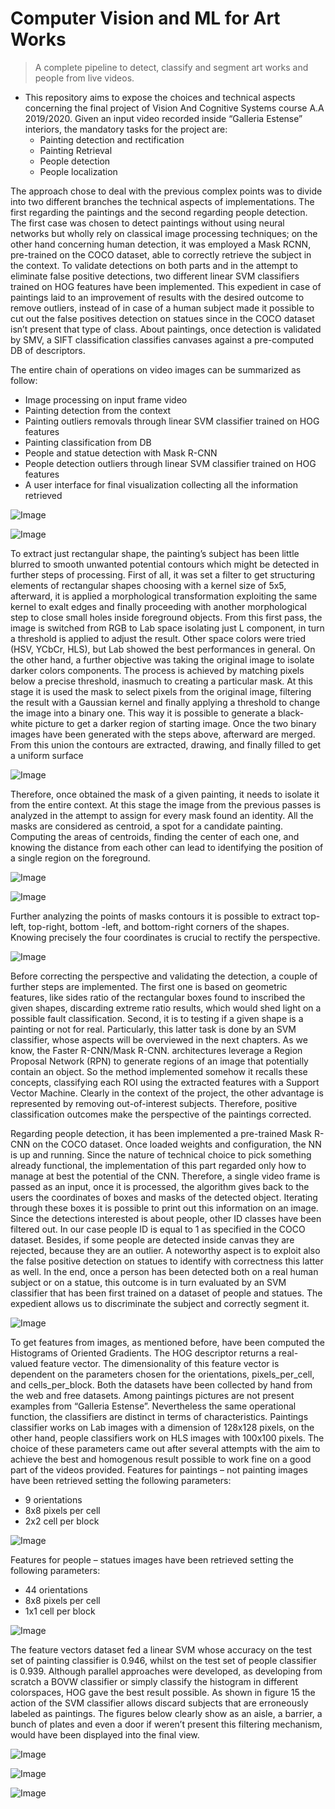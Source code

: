 # Computer Vision and ML for Art Works

> A complete pipeline to detect, classify and segment art works and people from live videos.

- This repository aims to expose the choices and technical aspects concerning the final project of Vision And Cognitive Systems course A.A 2019/2020.
	Given an input video recorded inside “Galleria Estense” interiors, the mandatory tasks for the project are:
	* Painting detection and rectification
	* Painting Retrieval
	* People detection
	* People localization

The approach chose to deal with the previous complex points was to divide into two different branches the technical aspects of implementations. 
The first regarding the paintings and the second regarding people detection. 
The first case was chosen to detect paintings without using neural networks but wholly rely on classical image processing techniques; on the other hand concerning human detection, it was employed a Mask RCNN, pre-trained on the COCO dataset, able to correctly retrieve the subject in the context. 
To validate detections on both parts and in the attempt to eliminate false positive detections, two different linear SVM classifiers trained on HOG features have been implemented. This expedient in case of paintings laid to an improvement of results with the desired outcome to remove outliers, instead of in case of a human subject made it possible to cut out the false positives detection on statues since in the COCO dataset isn’t present that type of class. 
About paintings, once detection is validated by SMV, a SIFT classification classifies canvases against a pre-computed DB of descriptors.

The entire chain of operations on video images can be summarized as follow:
* Image processing on input frame video
* Painting detection from the context
* Painting outliers removals through linear SVM classifier trained on HOG features
* Painting classification from DB
* People and statue detection with Mask R-CNN
* People detection outliers through linear SVM classifier trained on HOG features
* A user interface for final visualization collecting all the information retrieved


![Image](https://github.com/AlessandroGulli/AI_MS_Degree/blob/main/ComputerVision_and_ML_for_Art_Works/images/Architecture.JPG)

![Image](https://github.com/AlessandroGulli/AI_MS_Degree/blob/main/ComputerVision_and_ML_for_Art_Works/images/User.jpg)

To extract just rectangular shape, the painting’s subject has been little blurred to smooth unwanted potential contours which might be detected in further steps of processing. First of all, it was set a filter to get structuring elements of rectangular shapes choosing with a kernel size of 5x5, afterward, it is applied a morphological transformation exploiting the same kernel to exalt edges and finally proceeding with another morphological step to close small holes inside foreground objects.
From this first pass, the image is switched from RGB to Lab space isolating just L component, in turn a threshold is applied to adjust the result. Other space colors were tried (HSV, YCbCr, HLS), but Lab showed the best performances in general.
On the other hand, a further objective was taking the original image to isolate darker colors components. The process is achieved by matching pixels below a precise threshold, inasmuch to creating a particular mask. At this stage it is used the mask to select pixels from the original image, filtering the result with a Gaussian kernel and finally applying a threshold to change the image into a binary one. This way it is possible to generate a black-white picture to get a darker region of starting image. Once the two binary images have been generated with the steps above, afterward are merged. 
From this union the contours are extracted, drawing, and finally filled to get a uniform surface

![Image](https://github.com/AlessandroGulli/AI_MS_Degree/blob/main/ComputerVision_and_ML_for_Art_Works/images/Mask.JPG)

Therefore, once obtained the mask of a given painting, it needs to isolate it from the entire context. At this stage the image from the previous passes is analyzed in the attempt to assign for every mask found an identity. All the masks are considered as centroid, a spot for a candidate painting. Computing the areas of centroids, finding the center of each one, and knowing the distance from each other can lead to identifying the position of a single region on the foreground.

![Image](https://github.com/AlessandroGulli/AI_MS_Degree/blob/main/ComputerVision_and_ML_for_Art_Works/images/centroids.JPG)

![Image](https://github.com/AlessandroGulli/AI_MS_Degree/blob/main/ComputerVision_and_ML_for_Art_Works/images/countorus.JPG)

Further analyzing the points of masks contours it is possible to extract top-left, top-right, bottom -left, and bottom-right corners of the shapes. Knowing precisely the four coordinates is crucial to rectify the perspective.

![Image](https://github.com/AlessandroGulli/AI_MS_Degree/blob/main/ComputerVision_and_ML_for_Art_Works/images/rectifiy.JPG)

Before correcting the perspective and validating the detection, a couple of further steps are implemented. The first one is based on geometric features, like sides ratio of the rectangular boxes found to inscribed the given shapes, discarding extreme ratio results, which would shed light on a possible fault classification. Second, it is to testing if a given shape is a painting or not for real. Particularly, this latter task is done by an SVM classifier, whose aspects will be overviewed in the next chapters. As we know, the Faster R-CNN/Mask R-CNN. architectures leverage a Region Proposal Network (RPN) to generate regions of an image that potentially contain an object. So the method implemented somehow it recalls these concepts, classifying each ROI using the extracted features with a Support Vector Machine. Clearly in the context of the project, the other advantage is represented by removing out-of-interest subjects. Therefore, positive classification outcomes make the perspective of the paintings corrected.

Regarding people detection, it has been implemented a pre-trained Mask R-CNN on the COCO dataset. Once loaded weights and configuration, the NN is up and running. Since the nature of technical choice to pick something already functional, the implementation of this part regarded only how to manage at best the potential of the CNN. Therefore, a single video frame is passed as an input, once it is processed, the algorithm gives back to the users the coordinates of boxes and masks of the detected object. Iterating through these boxes it is possible to print out this information on an image. Since the detections interested is about people, other ID classes have been filtered out. In our case people ID is equal to 1 as specified in the COCO dataset. Besides, if some people are detected inside canvas they are rejected, because they are an outlier. A noteworthy aspect is to exploit also the false positive detection on statues to identify with correctness this latter as well. In the end, once a person has been detected both on a real human subject or on a statue, this outcome is in turn evaluated by an SVM classifier that has been first trained on a dataset of people and statues. The expedient allows us to discriminate the subject and correctly segment it.

![Image](https://github.com/AlessandroGulli/AI_MS_Degree/blob/main/ComputerVision_and_ML_for_Art_Works/images/MaskRCNN.JPG)

To get features from images, as mentioned before, have been computed the Histograms of Oriented Gradients. The HOG descriptor returns a real-valued feature vector. The dimensionality of this feature vector is dependent on the parameters chosen for the orientations, pixels_per_cell, and cells_per_block.
Both the datasets have been collected by hand from the web and free datasets. Among paintings pictures are not present examples from “Galleria Estense”. Nevertheless the same operational function, the classifiers are distinct in terms of characteristics. Paintings classifier works on Lab images with a dimension of 128x128 pixels, on the other hand, people classifiers work on HLS images with 100x100 pixels. The choice of these parameters came out after several attempts with the aim to achieve the best and homogenous result possible to work fine on a good part of the videos provided. Features for paintings – not painting images have been retrieved setting the following parameters: 
* 9 orientations 
* 8x8 pixels per cell 
* 2x2 cell per block

![Image](https://github.com/AlessandroGulli/AI_MS_Degree/blob/main/ComputerVision_and_ML_for_Art_Works/images/HOG.JPG)

Features for people – statues images have been retrieved setting the following parameters:
* 44 orientations 
* 8x8 pixels per cell 
* 1x1 cell per block

![Image](https://github.com/AlessandroGulli/AI_MS_Degree/blob/main/ComputerVision_and_ML_for_Art_Works/images/HOG2.JPG)

The feature vectors dataset fed a linear SVM whose accuracy on the test set of painting classifier is 0.946, whilst on the test set of people classifier is 0.939. Although parallel approaches were developed, as developing from scratch a BOVW classifier or simply classify the histogram in different colorspaces, HOG gave the best result possible. As shown in figure 15 the action of the SVM classifier allows discard subjects that are erroneously labeled as paintings. The figures below clearly show as an aisle, a barrier, a bunch of plates and even a door if weren’t present this filtering mechanism, would have been displayed into the final view.

![Image](https://github.com/AlessandroGulli/AI_MS_Degree/blob/main/ComputerVision_and_ML_for_Art_Works/images/Removals.JPG)

![Image](https://github.com/AlessandroGulli/AI_MS_Degree/blob/main/ComputerVision_and_ML_for_Art_Works/images/Removals1.JPG)

![Image](https://github.com/AlessandroGulli/AI_MS_Degree/blob/main/ComputerVision_and_ML_for_Art_Works/images/Removals2.JPG)

